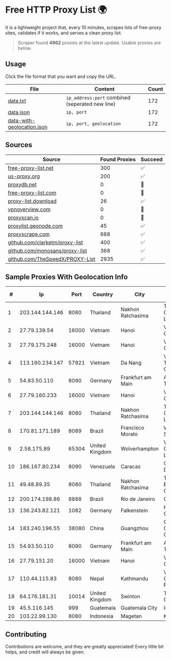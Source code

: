 
# Free HTTP Proxy List 🌍

It is a lightweight project that, every 10 minutes, scrapes lots of free-proxy sites, validates if it works, and serves a clean proxy list.


> Scraper found **4962** proxies at the latest update. Usable proxies are below.

## Usage

Click the file format that you want and copy the URL.


|File|Content|Count|
|----|-------|-----|
|[data.txt](https://raw.githubusercontent.com/themiralay/Proxy-List-World/master/data.txt)|`ip_address:port` combined (seperated new line)|172|
|[data.json](https://raw.githubusercontent.com/themiralay/Proxy-List-World/master/data.json)|`ip, port`|172|
|[data-with-geolocation.json](https://raw.githubusercontent.com/themiralay/Proxy-List-World/master/data-with-geolocation.json)|`ip, port, geolocation`|172|

## Sources

|Source|Found Proxies|Succeed|
|------|-------------|-------|
|[free-proxy-list.net](https://free-proxy-list.net)|300|✅|
|[us-proxy.org](https://www.us-proxy.org)|200|✅|
|[proxydb.net](http://proxydb.net)|0|🚫|
|[free-proxy-list.com](https://free-proxy-list.com/?page=&port=&type%5B%5D=http&type%5B%5D=https&up_time=0&search=Search)|0|🚫|
|[proxy-list.download](https://www.proxy-list.download/HTTP)|26|✅|
|[vpnoverview.com](https://vpnoverview.com/privacy/anonymous-browsing/free-proxy-servers)|0|🚫|
|[proxyscan.io](https://www.proxyscan.io)|0|🚫|
|[proxylist.geonode.com](https://proxylist.geonode.com/api/proxy-list?limit=300&page=1&sort_by=lastChecked&sort_type=desc&protocols=http,https)|45|✅|
|[proxyscrape.com](https://api.proxyscrape.com/v2/?request=displayproxies&protocol=http&timeout=10000&country=all&ssl=all&anonymity=all)|688|✅|
|[github.com/clarketm/proxy-list](https://raw.githubusercontent.com/clarketm/proxy-list/master/proxy-list-raw.txt)|400|✅|
|[github.com/monosans/proxy-list](https://raw.githubusercontent.com/monosans/proxy-list/main/proxies/http.txt)|368|✅|
|[github.com/TheSpeedX/PROXY-List](https://raw.githubusercontent.com/TheSpeedX/PROXY-List/master/http.txt)|2935|✅|


## Sample Proxies With Geolocation Info

|#|Ip|Port|Country|City|Internet Service Provider|
|-|--|----|-------|----|-------------------------|
|1|203.144.144.146|8080|Thailand|Nakhon Ratchasima|True Internet Corporation CO. Ltd.|
|2|27.79.139.54|16000|Vietnam|Hanoi|Viettel Corporation|
|3|27.79.175.248|16000|Vietnam|Hanoi|Viettel Corporation|
|4|113.160.234.147|57921|Vietnam|Da Nang|VietNam Post and Telecom Corporation|
|5|54.93.50.110|8090|Germany|Frankfurt am Main|Amazon Technologies Inc.|
|6|27.79.160.233|16000|Vietnam|Hanoi|Viettel Corporation|
|7|203.144.144.146|8080|Thailand|Nakhon Ratchasima|True Internet Corporation CO. Ltd.|
|8|170.81.171.189|8089|Brazil|Francisco Morato|Wireless Comm Services LTDA|
|9|2.58.175.89|65304|United Kingdom|Wolverhampton|VeloxServ Communications Ltd|
|10|186.167.80.234|8090|Venezuela|Caracas|Corporacion Digitel C.A|
|11|49.48.89.35|8080|Thailand|Nakhon Ratchasima|Triple T Broadband Public Company Limited|
|12|200.174.198.86|8888|Brazil|Rio de Janeiro|Claro S.A|
|13|136.243.82.121|1082|Germany|Falkenstein|Hetzner Online GmbH|
|14|183.240.196.55|38080|China|Guangzhou|China Mobile Communications Corporation|
|15|54.93.50.110|8090|Germany|Frankfurt am Main|Amazon Technologies Inc.|
|16|27.79.151.20|16000|Vietnam|Hanoi|Viettel Corporation|
|17|110.44.115.83|8080|Nepal|Kathmandu|VIA NET COMMUNICATION PUBLIC LIMITED|
|18|64.176.181.31|10014|United Kingdom|Swinton|The Constant Company, LLC|
|19|45.5.116.145|999|Guatemala|Guatemala City|Infinitum S.A.|
|20|103.22.99.130|8080|Indonesia|Magetan|KHALISTAGROUP|



## Contributing

Contributions are welcome, and they are greatly appreciated! Every
little bit helps, and credit will always be given.

